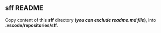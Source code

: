 ## sff README

Copy content of this **sff** directory **(***you can exclude readme.md file***)**, into **.vscode/repositories/sff**.

